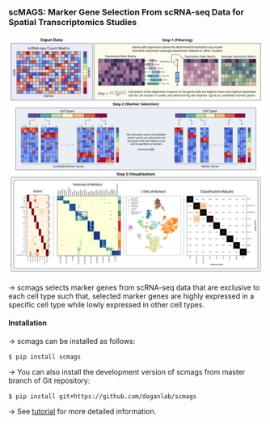 

### scMAGS: Marker Gene Selection From scRNA-seq Data for Spatial Transcriptomics Studies

![plot](./docs/source/scmags_AbstractV2.png)

-> scmags selects marker genes from scRNA-seq data that are exclusive to each cell type such that, selected marker genes are highly expressed in a specific cell type while lowly expressed in other cell types.

#### Installation

-> scmags can be installed as follows:
```
$ pip install scmags
```

-> You can also install the development version of scmags from master branch of Git repository:

```
$ pip install git+https://github.com/doganlab/scmags
```
-> See [tutorial](https://scmags.readthedocs.io/en/latest/)  for more detailed information.
